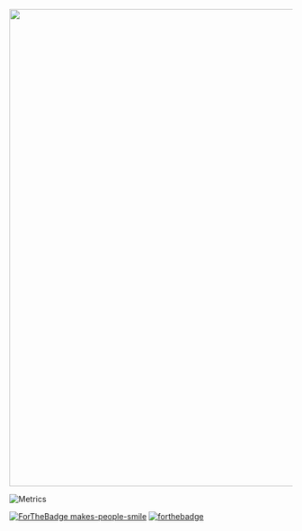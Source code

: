 
<a href="https://gifyu.com/image/5fiE"><img src="https://s3.gifyu.com/images/Pink-and-Peach-Health-LinkedIn-Banner-2.gif" width="850px" /></a>

![Metrics](https://metrics.lecoq.io/VanillaSpace?template=classic&isocalendar=1&languages=1&pagespeed=1&tweets=1&introduction=1&isocalendar.duration=half-year&languages.limit=8&languages.colors=github&languages.threshold=0%25&introduction.title=true&pagespeed.url=.user.website&pagespeed.detailed=false&pagespeed.screenshot=false&tweets.attachments=false&tweets.limit=2&tweets.user=.user.twitter&config.timezone=America%2FToronto)

[![ForTheBadge makes-people-smile](http://ForTheBadge.com/images/badges/makes-people-smile.svg)](http://ForTheBadge.com)
[![forthebadge](https://forthebadge.com/images/badges/built-with-love.svg)](https://forthebadge.com)


